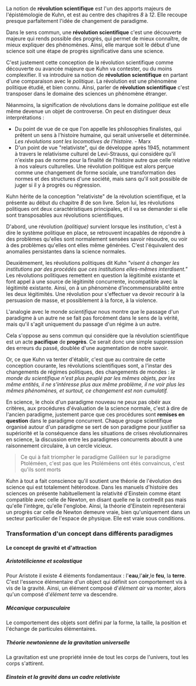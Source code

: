 La notion de **révolution scientifique** est l'un des apports majeurs de l'épistémologie de Kuhn, et est au centre des chapitres *8* à *12*. Elle recoupe presque parfaitement l'idée de changement de paradigme. 

Dans le sens commun, une **révolution scientifique** c'est une découverte majeure qui rends possible des progrès, qui permet de mieux connaître, de mieux expliquer des phénomènes. Ainsi, elle marque soit le début d'une science soit une étape de progrès significative dans une science. 

C'est justement cette conception de la révolution scientifique comme découverte ou avancée majeure que Kuhn va contester, ou du moins complexifier. Il va introduire sa notion de **révolution scientifique** en partant d'une comparaison avec le *politique*. La révolution est une phénomène politique étudié, et bien connu. Ainsi, parler de **révolution scientifique** c'est transposer dans le domaine des sciences un phénomène étranger. 

Néanmoins, la signification de révolutions dans le domaine *politique* est elle même devenue un objet de controverse. On peut en distinguer deux interprétations :
 - Du point de vue de ce que l'on appelle les philosophies finalistes, qui prêtent un sens à l'histoire humaine, qui serait universelle et déterminée. *Les révolutions sont les locomotives de l'histoire.* - Marx
 - D'un point de vue "relativiste", qui de développe après 1945, notamment à travers le relativisme culturel de Levi-Strauss, qui considère qu'il n'existe pas de norme pour la finalité de l'histoire autre que celle relative à nos valeurs culturelles. Une révolution politique est alors perçue comme une changement de forme sociale, une transformation des normes et des structures d'une société, mais sans qu'il soit possible de juger si il y à progrès ou régression.

Kuhn hérite de la conception "relativiste" de la révolution scientifique, et la présente au début du chapitre *8* de son livre. Selon lui, les révolutions politiques ont deux caractéristiques principales, et il va se demander si elle sont transposables aux révolutions scientifiques. 

D'abord, une révolution *(politique)* survient lorsque les institution, c'est à dire le système politique en place, se retrouvent incapables de répondre à des problèmes qu'elles sont normalement sensées savoir résoudre, ou voir à des problèmes qu'elles ont elles même générées. C'est l'équivalent des anomalies persistantes dans la science normales.

Deuxièmement, les révolutions politiques dit Kuhn *"visent à changer les institutions par des procédés que ces institutions elles-mêmes interdisent."* Les révolutions politiques remettent en question la légitimité existante et font appel à une source de légitimité concurrente, incompatible avec la légitimité existante. Ainsi, on à un phénomène d’incommensurabilité entre les deux légitimités. Une révolution pour s'effectuer va devoir recourir à la persuasion de masse, et possiblement à la force, à la violence.

L'analogie avec le monde *scientifique* nous montre que le passage d'un paradigme à un autre ne se fait pas forcément dans le sens de la vérité, mais qu'il s'agit uniquement du passage d'un régime à un autre.

Cela s'oppose au sens commun qui considère que la révolution scientifique est un acte **pacifique** de **progrès**. Ce serait donc une simple suppression des erreurs du passé, doublée d'une augmentation de notre savoir. 

Or, ce que Kuhn va tenter d'établir, c'est que au contraire de cette conception courante, les révolutions scientifiques sont, a l'instar des changements de régimes politiques, des changements de mondes : *le monde du scientifique n'est plus peuplé par les mêmes objets, par les même entités, il ne s’intéresse plus aux même problème, il ne voir plus les mêmes phénomènes, et surtout, ce changement est non cumulatif.*

En science, le choix d'un paradigme nouveau ne peux pas obéir aux critères, aux procédures d'évaluation de la science normale, c'est à dire de l'ancien paradigme, justement parce que ces procédures sont **remises en question** dans le paradigme concurrent. Chaque groupe scientifique organisé autour d'un paradigme se sert de son paradigme pour justifier sa supériorité et la conséquence dans les situations de crises révolutionnaires en science, la discussion entre les paradigmes concurrents aboutit à une raisonnement circulaire, à un cercle vicieux.

>Ce qui à fait triompher le paradigme Galiléen sur le paradigme Ptoléméen, c'est pas que les Ptoléméens ont étés convaincus, c'est qu'ils sont morts

Kuhn à tout a fait conscience qu'il soutient une théorie de l'évolution des science qui est totalement hétérodoxe. Dans les manuels d'histoire des sciences on présente habituellement la relativité d'Einstein comme étant compatible avec celle de Newton, en disant quelle ne la contredit pas mais qu'elle l'intègre, qu'elle l'englobe. Ainsi, la théorie d'Einstein représenterai un progrès car celle de Newton demeure vraie, bien qu'uniquement dans un secteur particulier de l'espace de physique. Elle est vraie sous conditions.

### Transformation d'un concept dans différents paradigmes

#### Le concept de gravité et d'attraction 

##### Aristotélicienne et scolastique

Pour Aristote il existe 4 éléments fondamentaux : l'**eau**,l'**air**,le **feu**, la **terre**.
C'est l'essence élémentaire d'un object qui définit son comportement vis à vis de la gravité. 
Ainsi, un élément composé d'*élément air* va monter, alors qu'un composé d'*élément terre* va descendre.
##### Mécanique corpusculaire

Le comportement des objets sont défini par la forme, la taille,  la position et l'échange de particules élémentaires.

##### Théorie newtonienne de la gravitation universelle

La gravitation est une propriété innée de tout les corps de l'univers, tout les corps s'attirent.

##### Einstein et la gravité dans un cadre relativiste


